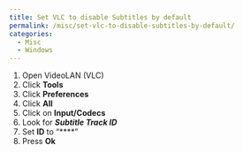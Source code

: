 ```yaml
---
title: Set VLC to disable Subtitles by default
permalink: /misc/set-vlc-to-disable-subtitles-by-default/
categories:
  - Misc
  - Windows
---
```

  1. Open VideoLAN (VLC)
  2. Click **Tools**
  3. Click **Preferences**
  4. Click **All**
  5. Click on **Input/Codecs**
  6. Look for **_Subtitle Track ID_**
  7. Set **ID** to “****”
  8. Press **Ok**

